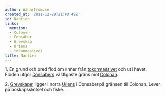 ```yaml
---
author: Wahnstrom.se
created_at: '2011-12-29T21:00:49Z'
id: Nantien
links:
  mention:
  - Colonan
  - Consaber
  - Grevskap
  - Uriens
  - tokonmassivet
title: Nantien
---
```


1\. En grund och bred flod om rinner från [tokonmassivet] och ut i havet. Floden utgör [Consabers]
västligaste gräns mot [Colonan].

2\. [Grevskapet] ligger i norra [Uriens] i Consaber på gränsen till Colonan. Lever på boskapsskötsel
och fiske.

  [tokonmassivet]: tokonmassivet
  [Consabers]: Consaber
  [Colonan]: Colonan
  [Grevskapet]: Grevskap
  [Uriens]: Uriens